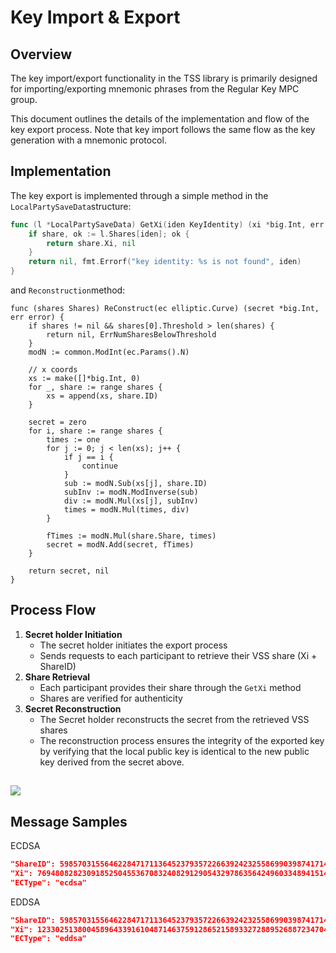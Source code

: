 # Key Import & Export

## Overview

The key import/export functionality in the TSS library is primarily designed for importing/exporting mnemonic phrases from the Regular Key MPC group.

This document outlines the details of the implementation and flow of the key export process. Note that key import follows the same flow as the key generation with a mnemonic protocol.

  

## Implementation

The key export is implemented through a simple method in the `LocalPartySaveData`structure:

```go
func (l *LocalPartySaveData) GetXi(iden KeyIdentity) (xi *big.Int, err error) {
    if share, ok := l.Shares[iden]; ok {
        return share.Xi, nil
    }
    return nil, fmt.Errorf("key identity: %s is not found", iden)
}
```

and `Reconstruction`method:

```plain
func (shares Shares) ReConstruct(ec elliptic.Curve) (secret *big.Int, err error) {
	if shares != nil && shares[0].Threshold > len(shares) {
		return nil, ErrNumSharesBelowThreshold
	}
	modN := common.ModInt(ec.Params().N)

	// x coords
	xs := make([]*big.Int, 0)
	for _, share := range shares {
		xs = append(xs, share.ID)
	}

	secret = zero
	for i, share := range shares {
		times := one
		for j := 0; j < len(xs); j++ {
			if j == i {
				continue
			}
			sub := modN.Sub(xs[j], share.ID)
			subInv := modN.ModInverse(sub)
			div := modN.Mul(xs[j], subInv)
			times = modN.Mul(times, div)
		}

		fTimes := modN.Mul(share.Share, times)
		secret = modN.Add(secret, fTimes)
	}

	return secret, nil
}
```

##   

## Process Flow

1. **Secret holder Initiation**
    *   The secret holder initiates the export process
    *   Sends requests to each participant to retrieve their VSS share (Xi + ShareID)
2. **Share Retrieval**
    *   Each participant provides their share through the `GetXi` method
    *   Shares are verified for authenticity
3. **Secret Reconstruction**
    *   The Secret holder reconstructs the secret from the retrieved VSS shares
    *   The reconstruction process ensures the integrity of the exported key by verifying that the local public key is identical to the new public key derived from the secret above.

## ![](https://t9018252776.p.clickup-attachments.com/t9018252776/35745a66-4f4f-46db-b552-55a4d91eccd7/image.png)

## Message Samples

ECDSA

```json
"ShareID": 59857031556462284717113645237935722663924232558699039874171440941840562677324,
"Xi": 76948082823091852504553670832408291290543297863564249603348941514219073751559,
"ECType": "ecdsa"
```

EDDSA

```json
"ShareID": 59857031556462284717113645237935722663924232558699039874171440941840562677323,
"Xi": 1233025138004589643391610487146375912865215893327288952688723470489178137639,
"ECType": "eddsa"
```